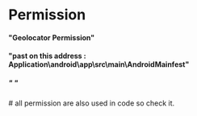 # Permission
<h4> "Geolocator Permission" </h4>
<h4> "past on this address : Application\android\app\src\main\AndroidMainfest" </h4>
<h5>"<uses-permission android:name="android.permission.ACCESS_COARSE_LOCATION" />
    <uses-permission android:name="android.permission.ACCESS_FINE_LOCATION" />
    <uses-permission android:name="android.permission.ACCESS_BACKGROUND_LOCATION" />"</h5>
    # all permission are also used in code so check it.

